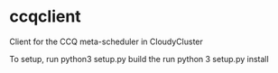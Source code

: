 # ccqclient
Client for the CCQ meta-scheduler in CloudyCluster

To setup, run 
python3 setup.py build
the run
python 3 setup.py install

